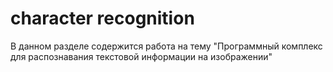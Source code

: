 # character recognition
В данном разделе содержится работа на тему "Программный комплекс для распознавания текстовой информации на изображении"
